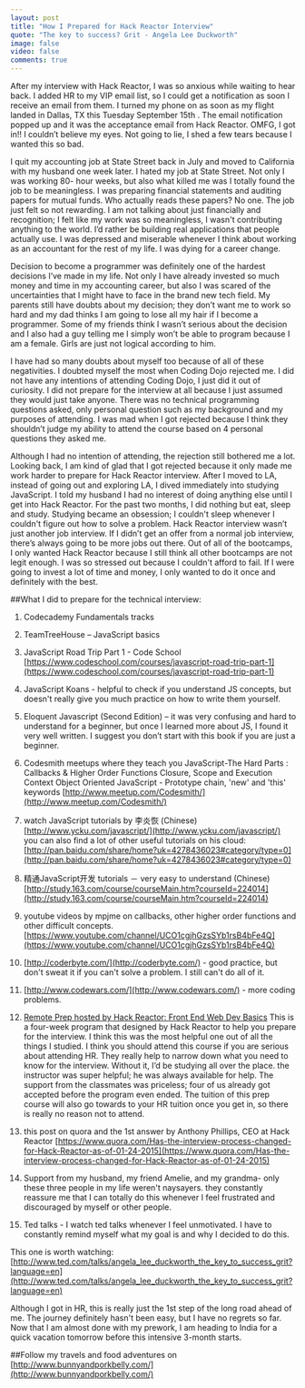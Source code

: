 ```yaml
---
layout: post
title: "How I Prepared for Hack Reactor Interview"
quote: "The key to success? Grit - Angela Lee Duckworth"
image: false
video: false
comments: true
---
```


After my interview with Hack Reactor, I was so anxious while waiting to hear back.  I added HR to my VIP email list, so I could get a notification as soon I receive an email from them. I turned my phone on as soon as my flight landed in Dallas, TX this Tuesday September 15th . The email notification popped up and it was the acceptance email from Hack Reactor. OMFG, I got in!! I couldn’t believe my eyes. Not going to lie, I shed a few tears because I wanted this so bad. 

I quit my accounting job at State Street back in July and moved to California with my husband one week later. I hated my job at State Street. Not only I was working 80- hour weeks, but also what killed me was I totally found the job to be meaningless. I was preparing financial statements and auditing papers for mutual funds. Who actually reads these papers? No one. The job just felt so not rewarding. I am not talking about just financially and recognition; I felt like my work was so meaningless, I wasn't contributing anything to the world. I’d rather be building real applications that people actually use. I was depressed and miserable whenever I think about working as an accountant for the rest of my life. I was dying for a career change. 

Decision to become a programmer was definitely one of the hardest decisions I’ve made in my life. Not only I have already invested so much money and time in my accounting career, but also I was scared of the uncertainties that I might have to face in the brand new tech field. My parents still have doubts about my decision; they don’t want me to work so hard and my dad thinks I am going to lose all my hair if I become a programmer. Some of my friends think I wasn’t serious about the decision and I also had a guy telling me I simply won’t be able to program because I am a female. Girls are just not logical according to him. 

I have had so many doubts about myself too because of all of these negativities.  I doubted myself the most when Coding Dojo rejected me. I did not have any intentions of attending Coding Dojo, I just did it out of curiosity. I did not prepare for the interview at all because I just assumed they would just take anyone. There was no technical programming questions asked, only personal question such as my background and my purposes of attending. I was mad when I got rejected because I think they shouldn’t judge my ability to attend the course based on 4 personal questions they asked me. 

Although I had no intention of attending, the rejection still bothered me a lot. Looking back, I am kind of glad that I got rejected because it only made me work harder to prepare for Hack Reactor interview. After I moved to LA, instead of going out and exploring LA, I dived immediately into studying JavaScript. I told my husband I had no interest of doing anything else until I get into Hack Reactor. For the past two months, I did nothing but eat, sleep and study. Studying became an obsession; I couldn't sleep whenever I couldn't figure out how to solve a problem. Hack Reactor interview wasn’t just another job interview. If I didn’t get an offer from a normal job interview, there’s always going to be more jobs out there. Out of all of the bootcamps, I only wanted Hack Reactor because I still think all other bootcamps are not legit enough. I was so stressed out because I couldn't afford to fail. If I were going to invest a lot of time and money, I only wanted to do it once and definitely with the best. 

##What I did to prepare for the technical interview:

1. Codecademy  Fundamentals tracks

2. TeamTreeHouse – JavaScript basics 

3. JavaScript Road Trip Part 1 - Code School
 [https://www.codeschool.com/courses/javascript-road-trip-part-1](https://www.codeschool.com/courses/javascript-road-trip-part-1)

4. JavaScript Koans - helpful to check if you understand JS concepts, but doesn't really give you much practice on how to write them yourself. 

5. Eloquent Javascript (Second Edition) – it was very confusing and hard to understand for a beginner, but once I learned more about JS, I found it very well written. I suggest you don’t start with this book if you are just a beginner. 

6. Codesmith meetups where they teach you JavaScript-The Hard Parts : Callbacks & Higher Order Functions
Closure, Scope and Execution Context
Object Oriented JavaScript - Prototype chain, 'new' and 'this' keywords
 [http://www.meetup.com/Codesmith/](http://www.meetup.com/Codesmith/)

7. watch JavaScript tutorials by 李炎恢 (Chinese)
 [http://www.ycku.com/javascript/](http://www.ycku.com/javascript/)
you can also find a lot of other useful tutorials  on his cloud: 
 [http://pan.baidu.com/share/home?uk=4278436023#category/type=0](http://pan.baidu.com/share/home?uk=4278436023#category/type=0)

8. 精通JavaScript开发 tutorials － very easy to understand (Chinese)
 [http://study.163.com/course/courseMain.htm?courseId=224014](http://study.163.com/course/courseMain.htm?courseId=224014)

9. youtube videos by mpjme on callbacks, other higher order functions and other difficult concepts. 
 [https://www.youtube.com/channel/UCO1cgjhGzsSYb1rsB4bFe4Q](https://www.youtube.com/channel/UCO1cgjhGzsSYb1rsB4bFe4Q)

10. [http://coderbyte.com/](http://coderbyte.com/) - good practice, but don't sweat it if you can't solve a problem. I still can't do all of it. 

11. [http://www.codewars.com/](http://www.codewars.com/) - more coding problems.

12. [Remote Prep hosted by Hack Reactor: Front End Web Dev Basics](https://www.eventbrite.com/e/remote-prep-pacific-front-end-web-dev-basics-online-part-time-morning-pacific-tickets-17944479421?utm_campaign=order_confirm&utm_medium=email&ref=eemailordconf&utm_source=eb_email&utm_term=eventname0)
This is a four-week program that designed by Hack Reactor to help you prepare for the interview. I think this was the most helpful one out of all the things I studied. I think you should attend this course if you are serious about attending HR. They really help to narrow down what you need to know for the interview. Without it, I’d be studying all over the place. the instructor was super helpful; he was always available for help. The support from the classmates was priceless; four of us already got accepted before the program even ended. The tuition of this prep course will also go towards to your HR tuition once you get in, so there is really no reason not to attend.  

13. this post on quora and the 1st answer by Anthony Phillips, CEO at Hack Reactor
 [https://www.quora.com/Has-the-interview-process-changed-for-Hack-Reactor-as-of-01-24-2015](https://www.quora.com/Has-the-interview-process-changed-for-Hack-Reactor-as-of-01-24-2015)

14. Support from my husband, my friend Amelie, and my grandma- only these three people in my life weren't naysayers. they constantly reassure me that I can totally do this whenever I feel frustrated and discouraged by myself or other people. 

15. Ted talks - I watch ted talks whenever I feel unmotivated. I have to constantly remind myself what my goal is and why I decided to do this.

This one is worth watching: [http://www.ted.com/talks/angela_lee_duckworth_the_key_to_success_grit?language=en](http://www.ted.com/talks/angela_lee_duckworth_the_key_to_success_grit?language=en)


Although I got in HR, this is really just the 1st step of the long road ahead of me. The journey definitely hasn't been easy, but I have no regrets so far. Now that I am almost done with my prework, I am heading to India for a quick vacation tomorrow before this intensive 3-month starts. 

##Follow my travels and food adventures on 
 [http://www.bunnyandporkbelly.com/](http://www.bunnyandporkbelly.com/)

































